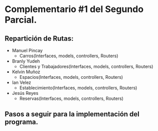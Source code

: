 # Complementario #1 del Segundo Parcial.
## Repartición de Rutas:
* Manuel Pincay
   - Carros(Interfaces, models, controllers, Routers)
* Branly Yudeh
   - Clientes y Trabajadores(Interfaces, models, controllers, Routers)
* Kelvin Muñoz
   - Espacios(Interfaces, models, controllers, Routers) 
* Ian Velez
   - Establecimiento(Interfaces, models, controllers, Routers) 
* Jesús Reyes
   - Reservas(Interfaces, models, controllers, Routers)

## Pasos a seguir para la implementación del programa.